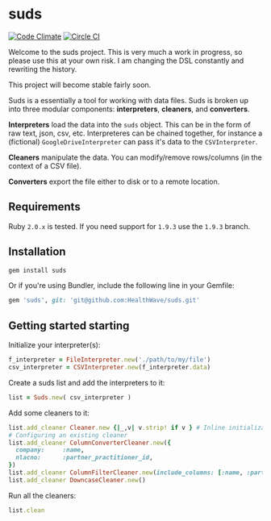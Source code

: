 # suds

[![Code Climate](https://codeclimate.com/github/HealthWave/suds/badges/gpa.svg)](https://codeclimate.com/github/HealthWave/suds) [![Circle CI](https://circleci.com/gh/HealthWave/suds.png?style=badge&circle-token=d76fd83cf3e7c638b8b15559dfeca16cc6251a9f)](https://circleci.com/gh/HealthWave/suds)

Welcome to the suds project. This is very much a work in progress, so please use this at your own risk. I am changing the DSL constantly and rewriting the history.

This project will become stable fairly soon.

Suds is a essentially a tool for working with data files. Suds is broken up into three modular components: **interpreters**, **cleaners**, and **converters**.

**Interpreters** load the data into the `suds` object. This can be in the form of raw text, json, csv, etc. Interpreteres can be chained together, for instance a (fictional) `GoogleDriveInterpreter` can pass it's data to the  `CSVInterpreter`.

**Cleaners** manipulate the data. You can modify/remove rows/columns (in the context of a CSV file).

**Converters** export the file either to disk or to a remote location.


## Requirements

Ruby `2.0.x` is tested. If you need support for `1.9.3` use the `1.9.3` branch.


## Installation

```bash
gem install suds
```

Or if you're using Bundler, include the following line in your Gemfile:

```ruby
gem 'suds', git: 'git@github.com:HealthWave/suds.git'
```

## Getting started starting

Initialize your interpreter(s):


```ruby
f_interpreter = FileInterpreter.new('./path/to/my/file')
csv_interpreter = CSVInterpreter.new(f_interpreter.data)
```

Create a suds list and add the interpreters to it:

```ruby
list = Suds.new( csv_interpreter )
```

Add some cleaners to it:

```ruby
list.add_cleaner Cleaner.new {|_,v| v.strip! if v } # Inline initialization of a generic cleaner
# Configuring an existing cleaner
list.add_cleaner ColumnConverterCleaner.new({
  company:     :name,
  nlacno:      :partner_practitioner_id,
})
list.add_cleaner ColumnFilterCleaner.new(include_columns: [:name, :partner_practitioner_id, :email])
list.add_cleaner DowncaseCleaner.new()
```

Run all the cleaners:

```ruby
list.clean
```


